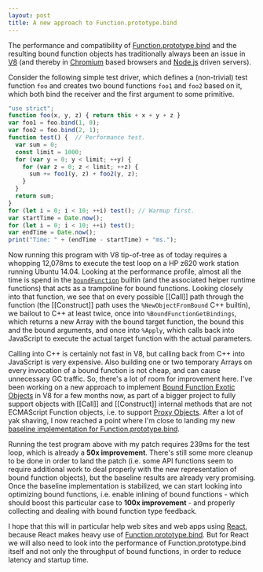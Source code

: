 ```yaml
---
layout: post
title: A new approach to Function.prototype.bind
---
```


The performance and compatibility of [Function.prototype.bind](http://tc39.github.io/ecma262/#sec-function.prototype.bind) and the resulting bound
 function objects has traditionally always been an issue in [V8](https://developers.google.com/v8) (and thereby in [Chromium](https://www.chromium.org)
 based browsers and [Node.js](https://nodejs.org) driven servers).

Consider the following simple test driver, which defines a (non-trivial) test function ``foo`` and creates two bound functions ``foo1`` and ``foo2``
based on it, which both bind the receiver and the first argument to some primitive.

```js
"use strict";
function foo(x, y, z) { return this + x + y + z }
var foo1 = foo.bind(1, 0);
var foo2 = foo.bind(2, 1);
function test() {  // Performance test.
  var sum = 0;
  const limit = 1000;
  for (var y = 0; y < limit; ++y) {
    for (var z = 0; z < limit; ++z) {
      sum += foo1(y, z) + foo2(y, z);
    }
  }
  return sum;
}
for (let i = 0; i < 10; ++i) test(); // Warmup first.
var startTime = Date.now();
for (let i = 0; i < 10; ++i) test();
var endTime = Date.now();
print("Time: " + (endTime - startTime) + "ms.");
```

Now running this program with V8 tip-of-tree as of today requires a whopping 12,078ms to execute the test loop on a HP z620 work station running
Ubuntu 14.04. Looking at the performance profile, almost all the time is spend in the
[``boundFunction``](https://github.com/v8/v8/blob/fc23b4949850e68a0877e3426c438ce0f710613d/src/js/v8natives.js#L1239) builtin (and the associated
helper runtime functions) that acts as a trampoline for bound functions. Looking closely into that function, we see that on every possible [[Call]]
path through the function (the [[Construct]] path uses the ``%NewObjectFromBound`` C++ builtin), we bailout to C++ at least twice, once into
``%BoundFunctionGetBindings``, which returns a new Array with the bound target function, the bound this and the bound arguments, and once into
``%Apply``, which calls back into JavaScript to execute the actual target function with the actual parameters.

Calling into C++ is certainly not fast in V8, but calling back from C++ into JavaScript is very expensive. Also building one or two temporary
Arrays on every invocation of a bound function is not cheap, and can cause unnecessary GC traffic. So, there's a lot of room for improvement
here. I've been working on a new approach to implement [Bound Function Exotic Objects](http://tc39.github.io/ecma262/#sec-bound-function-exotic-objects)
in V8 for a few months now, as part of a bigger project to fully support objects with [[Call]] and [[Construct]] internal methods that are not
ECMAScript Function objects, i.e. to support [Proxy Objects](http://tc39.github.io/ecma262/#sec-proxy-objects). After a lot of yak shaving,
I now reached a point where I'm close to landing my new [baseline implementation for Function.prototype.bind](https://crrev.com/1542963002).

Running the test program above with my patch requires 239ms for the test loop, which is already a **50x improvement**. There's still some
more cleanup to be done in order to land the patch (i.e. some API functions seem to require additional work to deal properly with the new
representation of bound function objects), but the baseline results are already very promising. Once the baseline implementation is stabilized,
we can start looking into optimizing bound functions, i.e. enable inlining of bound functions - which should boost this particular case to
**100x improvement** - and properly collecting and dealing with bound function type feedback.

I hope that this will in particular help web sites and web apps using [React](https://facebook.github.io/react), because React makes heavy
use of [Function.prototype.bind](http://tc39.github.io/ecma262/#sec-function.prototype.bind). But for React we will also need to look into
the performance of Function.prototype.bind itself and not only the throughput of bound functions, in order to reduce latency and startup
time.
